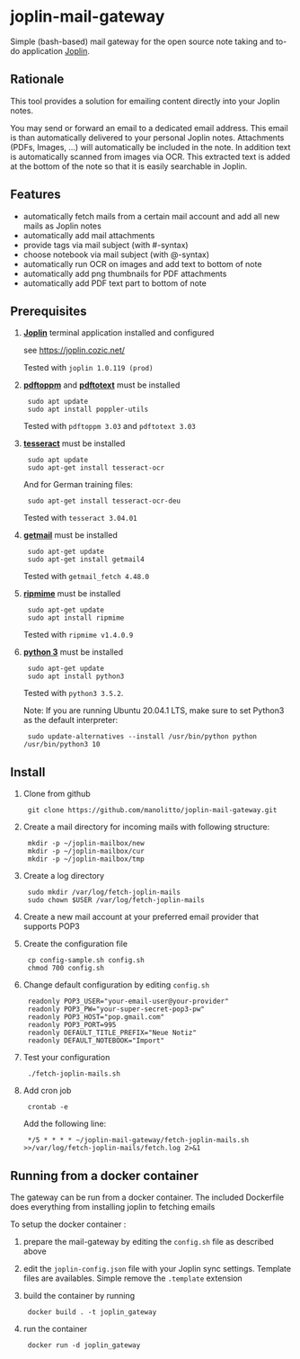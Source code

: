 # joplin-mail-gateway

Simple (bash-based) mail gateway for the open source note taking and to-do application
[Joplin](https://joplin.cozic.net/).

## Rationale

This tool provides a solution for emailing content directly into your Joplin notes.

You may send or forward an email to a dedicated email address. This email is than
automatically delivered to your personal Joplin notes. Attachments (PDFs, Images, ...)
will automatically be included in the note. In addition text is automatically
scanned from images via OCR. This extracted text is added at the bottom of the note so
that it is easily searchable in Joplin. 

## Features

- automatically fetch mails from a certain mail account and add all new mails as Joplin notes
- automatically add mail attachments
- provide tags via mail subject (with #-syntax)
- choose notebook via mail subject (with @-syntax)
- automatically run OCR on images and add text to bottom of note
- automatically add png thumbnails for PDF attachments
- automatically add PDF text part to bottom of note

## Prerequisites

1. [**Joplin**](https://joplin.cozic.net/) terminal application installed and configured

    see https://joplin.cozic.net/

    Tested with `joplin 1.0.119 (prod)`

2. [**pdftoppm**](https://poppler.freedesktop.org/) and [**pdftotext**](https://poppler.freedesktop.org/) must be installed

        sudo apt update
        sudo apt install poppler-utils

    Tested with `pdftoppm 3.03` and `pdftotext 3.03`    

4. [**tesseract**](https://github.com/tesseract-ocr/tesseract) must be installed

        sudo apt update
        sudo apt-get install tesseract-ocr
        
    And for German training files:
     
        sudo apt-get install tesseract-ocr-deu 

    Tested with `tesseract 3.04.01`

5. [**getmail**](http://pyropus.ca/software/getmail/) must be installed 

        sudo apt-get update
        sudo apt-get install getmail4

    Tested with `getmail_fetch 4.48.0`

6. [**ripmime**](https://github.com/inflex/ripMIME) must be installed

        sudo apt-get update
        sudo apt install ripmime

    Tested with `ripmime v1.4.0.9`

7. [**python 3**](https://www.python.org/) must be installed

        sudo apt-get update
        sudo apt install python3

    Tested with `python3 3.5.2`.
    
    Note: If you are running Ubuntu 20.04.1 LTS, make sure to set Python3 
    as the default interpreter:

        sudo update-alternatives --install /usr/bin/python python /usr/bin/python3 10                    
     

## Install

1. Clone from github

        git clone https://github.com/manolitto/joplin-mail-gateway.git
        
2. Create a mail directory for incoming mails with following structure:

        mkdir -p ~/joplin-mailbox/new
        mkdir -p ~/joplin-mailbox/cur
        mkdir -p ~/joplin-mailbox/tmp

3. Create a log directory

        sudo mkdir /var/log/fetch-joplin-mails
        sudo chown $USER /var/log/fetch-joplin-mails
        
4. Create a new mail account at your preferred email provider that supports POP3
        
5. Create the configuration file
        
        cp config-sample.sh config.sh
        chmod 700 config.sh 
        
5. Change default configuration by editing `config.sh`

        readonly POP3_USER="your-email-user@your-provider"
        readonly POP3_PW="your-super-secret-pop3-pw"
        readonly POP3_HOST="pop.gmail.com"
        readonly POP3_PORT=995
        readonly DEFAULT_TITLE_PREFIX="Neue Notiz"
        readonly DEFAULT_NOTEBOOK="Import"

7. Test your configuration
        
        ./fetch-joplin-mails.sh  
        
8. Add cron job

        crontab -e

    Add the following line:

        */5 * * * * ~/joplin-mail-gateway/fetch-joplin-mails.sh >>/var/log/fetch-joplin-mails/fetch.log 2>&1           

## Running from a docker container

The gateway can be run from a docker container. The included Dockerfile does everything from installing joplin to 
fetching emails

To setup the docker container :

1. prepare the mail-gateway by editing the `config.sh` file as described above

2. edit the `joplin-config.json` file with your Joplin sync settings. Template files are availables. Simple remove the `.template` extension

3. build the container by running

        docker build . -t joplin_gateway

4. run the container

        docker run -d joplin_gateway